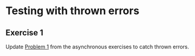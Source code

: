 # Testing with thrown errors

## Exercise 1

Update [Problem 1](asynchronous-testing.md) from the asynchronous exercises to catch thrown errors.
